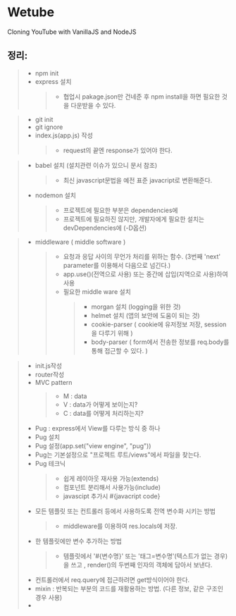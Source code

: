 # Wetube

Cloning YouTube with VanillaJS and NodeJS

## 정리:

>+ npm init
>+ express 설치
>   >+ 협업시 pakage.json만 건네준 후 npm install을 하면 필요한 것을 다운받을 수 있다.


>+ git init
>+ git ignore
>+ index.js(app.js) 작성
>   >+ request의 끝엔 response가 있어야 한다.

>+ babel 설치 (설치관련 이슈가 있으니 문서 참조)
>   >  + 최신 javascript문법을 예전 표준 javacript로 변환해준다.
>+ nodemon 설치
>   >  + 프로젝트에 필요한 부분은 dependencies에 
>   >  + 프로젝트에 필요하진 않지만, 개발자에게 필요한 설치는 devDependencies에
(-D옵션)

>+ middleware ( middle software )
>   >+ 요청과 응답 사이의 무언가 처리를 위하는 함수. (3번째 'next' parameter를 이용해서 다음으로 넘긴다.)
>   >+ app.use()(전역으로 사용) 또는 중간에 삽입(지역으로 사용)하여 사용
>   >+ 필요한 middle ware 설치
>   >   >+ morgan 설치 (logging을 위한 것)
>   >   >+ helmet 설치 (앱의 보안에 도움이 되는 것)
>   >   >+ cookie-parser ( cookie에 유저정보 저장, session을 다루기 위해 )
>   >   >+ body-parser ( form에서 전송한 정보를 req.body를 통해 접근할 수 있다. )

>+ init.js작성
>+ router작성
>+ MVC pattern
>   >   +   M : data
>   >   +   V : data가 어떻게 보이는지?
>   >   +   C : data를 어떻게 처리하는지?
>+ Pug : express에서 View를 다루는 방식 중 하나
>+ Pug 설치
>+ Pug 설정(app.set("view engine", "pug"))
>+ Pug는 기본설정으로 "프로젝트 루트/views"에서 파일을 찾는다.
>+ Pug 테크닉
>   >   + 쉽게 레이아웃 재사용 가능(extends)
>   >   + 컴포넌트 분리해서 사용가능(include)
>   >   + javascipt 추가시 #{javacript code}
>+ 모든 템플릿 또는 컨트롤러 등에서 사용하도록 전역 변수화 시키는 방법
>   >   + middleware를 이용하여 res.locals에 저장.
>+ 한 템플릿에만 변수 추가하는 방법
>   >   + 템플릿에서 '#{변수명}' 또는 '태그=변수명'(텍스트가 없는 경우)을 쓰고 , render()의 두번째 인자의 객체에 담아서 보낸다.
>+ 컨트롤러에서 req.query에 접근하려면 get방식이어야 한다.
>+  mixin : 반복되는 부분의 코드를 재활용하는 방법. (다른 정보, 같은 구조인 경우 사용)
>+ 
